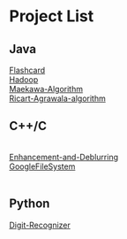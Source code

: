 <h1>Project List</h1>

<h2>Java</h2>
<p>
<a href="https://github.com/dryadd44651/Flashcard">Flashcard</a><br/>
<a href="https://github.com/dryadd44651/Hadoop">Hadoop</a><br/>
<a href="https://github.com/dryadd44651/Maekawa-Algorithm">Maekawa-Algorithm</a><br/>
<a href="https://github.com/dryadd44651/Ricart-Agrawala-algorithm">Ricart-Agrawala-algorithm</a><br/>
</p>

<h2>C++/C</h2>

<div style="white-space: pre">
<a href="https://github.com/dryadd44651/Enhancement-and-Deblurring">Enhancement-and-Deblurring</a>
<a href="https://github.com/dryadd44651/GoogleFileSystem">GoogleFileSystem</a>

</div>

<h2>Python</h2>

<p>
<a href="https://github.com/dryadd44651/Digit-Recognizer">Digit-Recognizer</a><br/>
</p>




